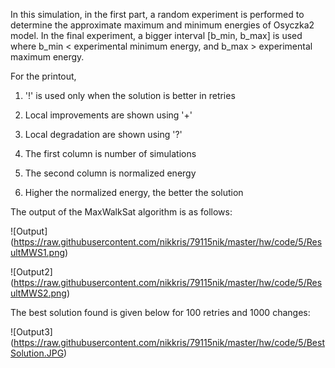 
In this simulation, in the first part, a random experiment is performed to determine the approximate maximum and minimum energies of Osyczka2 model. In the final experiment, a bigger interval [b_min, b_max] is used where b_min < experimental minimum energy, and b_max > experimental maximum energy.

For the printout, 
1. '!' is used only when the solution is better in retries

2. Local improvements are shown using '+'

3. Local degradation are shown using '?'

4. The first column is number of simulations

5. The second column is normalized energy

6. Higher the normalized energy, the better the solution


The output of the MaxWalkSat algorithm is as follows:

![Output] (https://raw.githubusercontent.com/nikkris/79115nik/master/hw/code/5/ResultMWS1.png)

![Output2] (https://raw.githubusercontent.com/nikkris/79115nik/master/hw/code/5/ResultMWS2.png)

The best solution found is given below for 100 retries and 1000 changes:

![Output3] (https://raw.githubusercontent.com/nikkris/79115nik/master/hw/code/5/BestSolution.JPG)